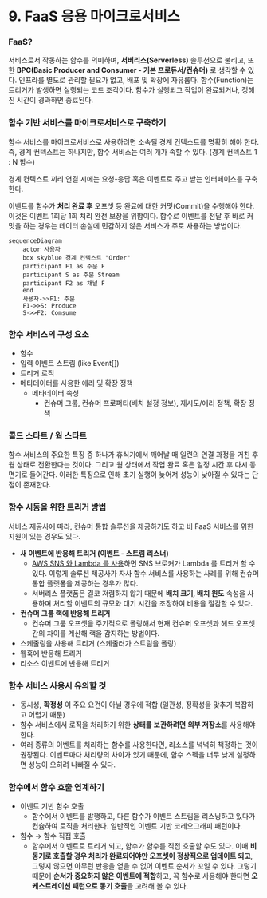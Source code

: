 # 9. FaaS 응용 마이크로서비스

### FaaS?

서비스로서 작동하는 함수를 의미하며, **서버리스(Serverless)** 솔루션으로 불리고, 또한 **BPC(Basic Producer and Consumer - 기본 프로듀서/컨슈머)** 로 생각할 수 있다. 인프라를 별도로 관리할 필요가 없고, 배포 및 확장에 자유롭다. 함수(Function)는 트리거가 발생하면 실행되는 코드 조각이다. 함수가 실행되고 작업이 완료되거나, 정해진 시간이 경과하면 종료된다.

### 함수 기반 서비스를 마이크로서비스로 구축하기

함수 서비스를 마이크로서비스로 사용하려면 소속될 경계 컨텍스트를 명확히 해야 한다. 즉, 경계 컨텍스트는 하나지만, 함수 서비스는 여러 개가 속할 수 있다. (경계 컨텍스트 1 : N 함수)

경계 컨텍스트 끼리 연결 시에는 요청-응답 혹은 이벤트로 주고 받는 인터페이스를 구축한다.

이벤트를 함수가 **처리 완료 후** 오프셋 등 완료에 대한 커밋(Commit)을 수행해야 한다. 이것은 이벤트 1회당 1회 처리 완전 보장을 위함이다. 함수로 이벤트를 전달 후 바로 커밋을 하는 경우는 데이터 손실에 민감하지 않은 서비스가 주로 사용하는 방법이다.

```mermaid
sequenceDiagram
	actor 사용자
	box skyblue 경계 컨텍스트 "Order"
	participant F1 as 주문 F
	participant S as 주문 Stream
	participant	F2 as 채널 F
	end
	사용자->>F1: 주문
	F1->>S: Produce
	S->>F2: Comsume
```

### 함수 서비스의 구성 요소

- 함수
- 입력 이벤트 스트림 (like Event[])
- 트리거 로직
- 메타데이터를 사용한 에러 및 확장 정책
    - 메타데이터 속성
        - 컨슈머 그룹, 컨슈머 프로퍼티(배치 설정 정보), 재시도/에러 정책, 확장 정책

### 콜드 스타트 / 웜 스타트

함수 서비스의 주요한 특징 중 하나가 휴식기에서 깨어날 때 일련의 연결 과정을 거친 후 웜 상태로 전환한다는 것이다. 그리고 웜 상태에서 작업 완료 혹은 일정 시간 후 다시 동면기로 들어간다. 이러한 특징으로 인해 초기 실행이 늦어져 성능이 낮아질 수 있다는 단점이 존재한다.

### 함수 시동을 위한 트리거 방법

서비스 제공사에 따라, 컨슈머 통합 솔루션을 제공하기도 하고 비 FaaS 서비스를 위한 지원이 있는 경우도 있다.

- **새 이벤트에 반응해 트리거 (이벤트 - 스트림 리스너)**
    - [AWS SNS 와 Lambda 를 사용](https://docs.aws.amazon.com/ko_kr/lambda/latest/dg/example_serverless_SNS_Lambda_section.html)하면 SNS 브로커가 Lambda 를 트리거 할 수 있다. 이렇게 솔루션 제공사가 자사 함수 서비스를 사용하는 사례를 위해 컨슈머 통합 플랫폼을 제공하는 경우가 많다.
    - 서버리스 플랫폼은 결코 저렴하지 않기 때문에 **배치 크기, 배치 윈도** 속성을 사용하며 처리할 이벤트의 규모와 대기 시간을 조정하여 비용을 절감할 수 있다.
- **컨슈머 그룹 랙에 반응해 트리거**
    - 컨슈머 그룹 오프셋을 주기적으로 폴링해서 현재 컨슈머 오프셋과 헤드 오프셋 간의 차이를 계산해 랙을 감지하는 방법이다.
- 스케줄링을 사용해 트리거 (스케줄러가 스트림을 폴링)
- 웹훅에 반응해 트리거
- 리소스 이벤트에 반응해 트리거

### 함수 서비스 사용시 유의할 것

- 동시성, **확정성** 이 주요 요건이 아닐 경우에 적합 (일관성, 정확성을 맞추기 복잡하고 어렵기 때문)
- 함수 서비스에서 로직을 처리하기 위한 **상태를 보관하려면** **외부 저장소**를 사용해야 한다.
- 여러 종류의 이벤트를 처리하는 함수를 사용한다면, 리소스를 넉넉히 책정하는 것이 권장된다. 이벤트마다 처리량의 차이가 있기 때문에, 함수 스펙을 너무 낮게 설정하면 성능이 오히려 나빠질 수 있다.

### 함수에서 함수 호출 연계하기

- 이벤트 기반 함수 호출
    - 함수에서 이벤트를 발행하고, 다른 함수가 이벤트 스트림을 리스닝하고 있다가 컨슘하여 로직을 처리한다. 일반적인 이벤트 기반 코레오그래피 패턴이다.
- 함수 → 함수 직접 호출
    - 함수에서 이벤트로 트리거 되고, 함수가 함수를 직접 호출할 수도 있다. 이때 **비동기로 호출할 경우 처리가 완료되어야만 오프셋이 정상적으로 업데이트 되고**, 그렇지 않으면 아무런 반응을 얻을 수 없어 이벤트 순서가 꼬일 수 있다. 그렇기 때문에 **순서가 중요하지 않은 이벤트에 적합**하고, 꼭 함수로 사용해야 한다면 **오케스트레이션 패턴으로 동기 호출**을 고려해 볼 수 있다.
